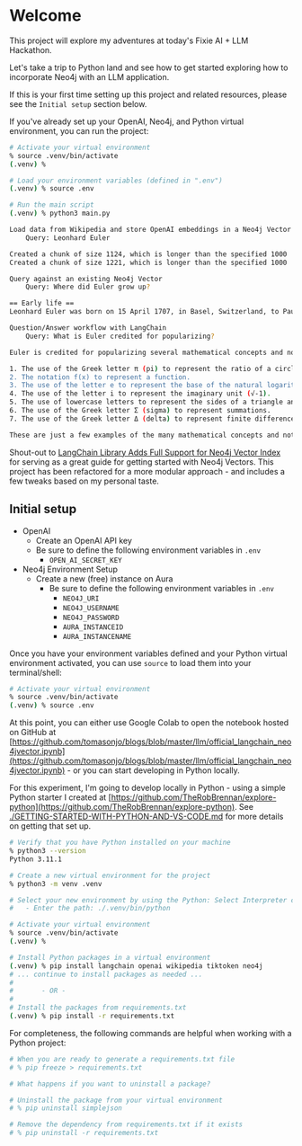 # Welcome

This project will explore my adventures at today's Fixie AI + LLM Hackathon.

Let's take a trip to Python land and see how to get started exploring how to incorporate Neo4j with an LLM application.

If this is your first time setting up this project and related resources, please see the `Initial setup` section below.

If you've already set up your OpenAI, Neo4j, and Python virtual environment, you can run the project:

```sh
# Activate your virtual environment
% source .venv/bin/activate
(.venv) %

# Load your environment variables (defined in ".env")
(.venv) % source .env

# Run the main script
(.venv) % python3 main.py

Load data from Wikipedia and store OpenAI embeddings in a Neo4j Vector
	Query: Leonhard Euler

Created a chunk of size 1124, which is longer than the specified 1000
Created a chunk of size 1221, which is longer than the specified 1000

Query against an existing Neo4j Vector
	Query: Where did Euler grow up?

== Early life ==
Leonhard Euler was born on 15 April 1707, in Basel, Switzerland, to Paul III Euler, a pastor of the Reformed Church, and Marguerite (née Brucker), whose ancestors include a number of well-known scholars in the classics. He was the oldest of

Question/Answer workflow with LangChain
	Query: What is Euler credited for popularizing?

Euler is credited for popularizing several mathematical concepts and notations. Some of the things he is credited for popularizing include:

1. The use of the Greek letter π (pi) to represent the ratio of a circle's circumference to its diameter.
2. The notation f(x) to represent a function.
3. The use of the letter e to represent the base of the natural logarithm, now known as Euler's number.
4. The use of the letter i to represent the imaginary unit (√-1).
5. The use of lowercase letters to represent the sides of a triangle and uppercase letters to represent the angles.
6. The use of the Greek letter Σ (sigma) to represent summations.
7. The use of the Greek letter Δ (delta) to represent finite differences.

These are just a few examples of the many mathematical concepts and notations that Euler is credited for popularizing.
```

Shout-out to [LangChain Library Adds Full Support for Neo4j Vector Index](https://neo4j.com/developer-blog/langchain-library-full-support-neo4j-vector-index/) for serving as a great guide for getting started with Neo4j Vectors. This project has been refactored for a more modular approach - and includes a few tweaks based on my personal taste.

## Initial setup

- OpenAI
  - Create an OpenAI API key
  - Be sure to define the following environment variables in `.env`
    - `OPEN_AI_SECRET_KEY`
- Neo4j Environment Setup
  - Create a new (free) instance on Aura
    - Be sure to define the following environment variables in `.env`
      - `NEO4J_URI`
      - `NEO4J_USERNAME`
      - `NEO4J_PASSWORD`
      - `AURA_INSTANCEID`
      - `AURA_INSTANCENAME`

Once you have your environment variables defined and your Python virtual environment activated, you can use `source` to load them into your terminal/shell:

```sh
# Activate your virtual environment
% source .venv/bin/activate
(.venv) % source .env
```

At this point, you can either use Google Colab to open the notebook hosted on GitHub at [https://github.com/tomasonjo/blogs/blob/master/llm/official_langchain_neo4jvector.ipynb](https://github.com/tomasonjo/blogs/blob/master/llm/official_langchain_neo4jvector.ipynb) - or you can start developing in Python locally.

For this experiment, I'm going to develop locally in Python - using a simple Python starter I created at [https://github.com/TheRobBrennan/explore-python](https://github.com/TheRobBrennan/explore-python). See [./GETTING-STARTED-WITH-PYTHON-AND-VS-CODE.md](./GETTING-STARTED-WITH-PYTHON-AND-VS-CODE.md) for more details on getting that set up.

```sh
# Verify that you have Python installed on your machine
% python3 --version
Python 3.11.1

# Create a new virtual environment for the project
% python3 -m venv .venv

# Select your new environment by using the Python: Select Interpreter command in VS Code
#   - Enter the path: ./.venv/bin/python

# Activate your virtual environment
% source .venv/bin/activate
(.venv) %

# Install Python packages in a virtual environment
(.venv) % pip install langchain openai wikipedia tiktoken neo4j
# ... continue to install packages as needed ...
#
#       - OR -
#
# Install the packages from requirements.txt
(.venv) % pip install -r requirements.txt
```

For completeness, the following commands are helpful when working with a Python project:

```sh
# When you are ready to generate a requirements.txt file
# % pip freeze > requirements.txt

# What happens if you want to uninstall a package?

# Uninstall the package from your virtual environment
# % pip uninstall simplejson

# Remove the dependency from requirements.txt if it exists
# % pip uninstall -r requirements.txt
```
